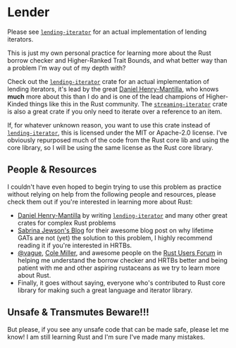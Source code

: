 # Lender

Please see [`lending-iterator`] for an actual implementation of lending iterators.

This is just my own personal practice for learning more about the Rust borrow checker and Higher-Ranked Trait Bounds,
and what better way than a problem I'm way out of my depth with?

Check out the [`lending-iterator`] crate for an actual implementation of lending iterators,
it's lead by the great [Daniel Henry-Mantilla][Daniel], who knows **much** more about this than I do and is one of the lead champions of Higher-Kinded things like this in the Rust community. The [`streaming-iterator`] crate is also a great crate if you only need to iterate over a reference to an item.

If, for whatever unknown reason, you want to use this crate instead of [`lending-iterator`], this is licensed under the MIT or Apache-2.0 license. I've obviously repurposed much of the code from the Rust core lib and using the core library, so I will be using the same license as the Rust core library.

## People & Resources

I couldn't have even hoped to begin trying to use this problem
as practice without relying on help from the following people and resources,
please check them out if you're interested in learning more about Rust:

- [Daniel Henry-Mantilla][Daniel] by writing [`lending-iterator`] and many other great crates for complex Rust problems
- [Sabrina Jewson's Blog](https://sabrinajewson.org/blog/the-better-alternative-to-lifetime-gats) for their awesome
blog post on why lifetime GATs are not (yet) the solution to this problem, I highly recommend reading it if you're interested in HRTBs.
- [@vague](https://users.rust-lang.org/u/vague), [Cole Miller](https://users.rust-lang.org/u/cole-miller),
and awesome people on the [Rust Users Forum](https://users.rust-lang.org/) in helping me understand the borrow checker and HRTBs better
and being patient with me and other aspiring rustaceans as we try to learn more about Rust.
- Finally, it goes without saying, everyone who's contributed to Rust core library for making such a great language and iterator library.

<!-- markdownlint-disable MD026 -->
## Unsafe & Transmutes Beware!!!

But please, if you see any unsafe code that can be made safe, please let me know! I am still learning Rust and I'm sure I've made many mistakes.

[Daniel]: https://github.com/danielhenrymantilla
[`lending-iterator`]: https://crates.io/crates/lending-iterator
[`streaming-iterator`]: https://crates.io/crates/streaming-iterator
